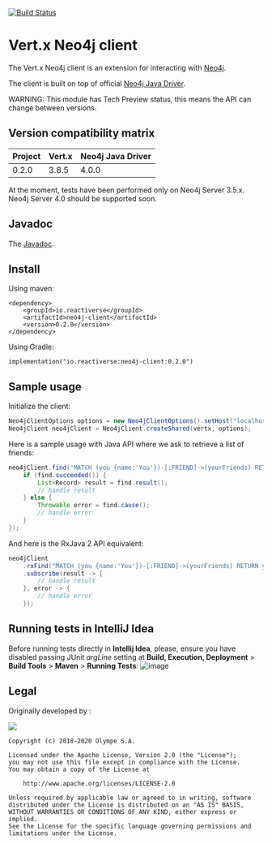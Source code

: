 [![Build Status](https://travis-ci.org/reactiverse/neo4j-client.svg?branch=master)](https://travis-ci.org/github/reactiverse/neo4j-client)

# Vert.x Neo4j client

The Vert.x Neo4j client is an extension for interacting with [Neo4j](https://neo4j.com/neo4j-graph-database/).

The client is built on top of official [Neo4j Java Driver](https://github.com/neo4j/neo4j-java-driver).

WARNING: This module has Tech Preview status, this means the API can change between versions.

## Version compatibility matrix

| Project | Vert.x | Neo4j Java Driver |
| ------- | ------ | ----------------- |
|  0.2.0  | 3.8.5  |       4.0.0       |

At the moment, tests have been performed only on Neo4j Server 3.5.x.
Neo4j Server 4.0 should be supported soon.

## Javadoc

The [Javadoc](./javadoc/index.html).

## Install

Using maven:
```
<dependency>
    <groupId>io.reactiverse</groupId>
    <artifactId>neo4j-client</artifactId>
    <version>0.2.0</version>
</dependency>
```

Using Gradle:
```
implementation("io.reactiverse:neo4j-client:0.2.0")
```

## Sample usage

Initialize the client:

```java
Neo4jClientOptions options = new Neo4jClientOptions().setHost("localhost").setPort(7687);
Neo4jClient neo4jClient = Neo4jClient.createShared(vertx, options);
```

Here is a sample usage with Java API where we ask to retrieve a list of friends:

```java
neo4jClient.find("MATCH (you {name:'You'})-[:FRIEND]->(yourFriends) RETURN yourFriends", find -> {
    if (find.succeeded()) {
        List<Record> result = find.result();
        // handle result
    } else {
        Throwable error = find.cause();
        // handle error
    }
});
```

And here is the RxJava 2 API equivalent:

```java
neo4jClient
    .rxFind("MATCH (you {name:'You'})-[:FRIEND]->(yourFriends) RETURN yourFriends")
    .subscribe(result -> {
        // handle result
    }, error -> {
        // handle error
    });
```

## Running tests in IntelliJ Idea

Before running tests directly in **Intellij Idea**, please, ensure you have disabled
passing JUnit _argLine_ setting at **Build, Execution, Deployment** >
**Build Tools** > **Maven** > **Running Tests**:
![image](https://user-images.githubusercontent.com/16746106/71311902-9206b080-2435-11ea-8278-b249e0c7a22b.png)

## Legal

Originally developed by : 

[![](https://olympe.ch/wp-content/uploads/2018/08/logo_olympe_white.png)](https://olympe.ch/)

    Copyright (c) 2018-2020 Olympe S.A.
    
    Licensed under the Apache License, Version 2.0 (the "License");
    you may not use this file except in compliance with the License.
    You may obtain a copy of the License at
    
        http://www.apache.org/licenses/LICENSE-2.0
    
    Unless required by applicable law or agreed to in writing, software
    distributed under the License is distributed on an "AS IS" BASIS,
    WITHOUT WARRANTIES OR CONDITIONS OF ANY KIND, either express or implied.
    See the License for the specific language governing permissions and
    limitations under the License.
